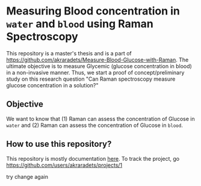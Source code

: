 # Measuring Blood concentration in `water` and `blood` using Raman Spectroscopy

This repository is a master's thesis and is a part of https://github.com/akraradets/Measure-Blood-Glucose-with-Raman.
The ultimate objective is to measure Glycemic (glucose concentration in blood) in a non-invasive manner.
Thus, we start a proof of concept/preliminary study on this research question "Can Raman spectroscopy measure glucose concentration in a solution?"

## Objective

We want to know that (1) Raman can assess the concentration of Glucose in `water` and (2) Raman can assess the concentration of Glucose in `blood`.

## How to use this repository?

This repository is mostly documentation [here](https://github.com/fizzyf0xy/Raman/wiki). 
To track the project, go https://github.com/users/akraradets/projects/1


try change again